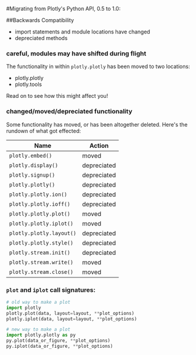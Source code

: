 #Migrating from Plotly's Python API, 0.5 to 1.0:

##Backwards Compatibility

* import statements and module locations have changed
* depreciated methods

### careful, modules may have shifted during flight

The functionality in within `plotly.plotly` has been moved to two locations:

* plotly.plotly
* plotly.tools

Read on to see how this might affect you!

### changed/moved/depreciated functionality

Some functionality has moved, or has been altogether deleted. Here's the
rundown of what got effected:

| Name                       | Action         |
| ------------------------   | -------------- |
| `plotly.embed()`           | moved          |
| `plotly.display()`         | depreciated    |
| `plotly.signup()`          | depreciated    |
| `plotly.plotly()`          | depreciated    |
| `plotly.plotly.ion()`      | depreciated    |
| `plotly.plotly.ioff()`     | depreciated    |
| `plotly.plotly.plot()`     | moved          |
| `plotly.plotly.iplot()`    | moved          |
| `plotly.plotly.layout()`   | depreciated    |
| `plotly.plotly.style()`    | depreciated    |
| `plotly.stream.init()`     | depreciated    |
| `plotly.stream.write()`    | moved          |
| `plotly.stream.close()`    | moved          |


### `plot` and `iplot` call signatures:


```python
# old way to make a plot
import plotly
plotly.plot(data, layout=layout, **plot_options)
plotly.iplot(data, layout=layout, **plot_options)
```

```python
# new way to make a plot
import plotly.plotly as py
py.plot(data_or_figure, **plot_options)
py.iplot(data_or_figure, **plot_options)
```




